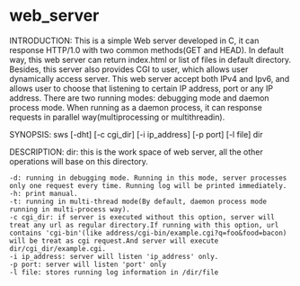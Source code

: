 # web_server

INTRODUCTION:
This is a simple Web server developed in C, it can response HTTP/1.0 with two common methods(GET and HEAD). In default way, this web server can return index.html or list of files in default directory. Besides, this server also provides CGI to user, which allows user dynamically access server. This web server accept both IPv4 and Ipv6, and allows user to choose that listening to certain IP address, port or any IP address. There are two running modes: debugging mode and daemon process mode. When running as a daemon process, it can response requests in parallel way(multiprocessing or multithreadin).

SYNOPSIS:
	sws [-dht] [-c cgi_dir] [-i ip_address] [-p port] [-l file] dir

DESCRIPTION:
	dir: this is the work space of web server, all the other operations will base on this directory.

	-d: running in debugging mode. Running in this mode, server processes only one request every time. Running log will be printed immediately.
	-h: print manual.
	-t: running in multi-thread mode(By default, daemon process mode running in multi-process way).
	-c cgi_dir: if server is executed without this option, server will treat any url as regular directory.If running with this option, url contains 'cgi-bin'(like address/cgi-bin/example.cgi?q=foo&food=bacon) will be treat as cgi request.And server will execute dir/cgi_dir/example.cgi.
	-i ip_address: server will listen 'ip_address' only.
	-p port: server will listen 'port' only
	-l file: stores running log information in /dir/file
